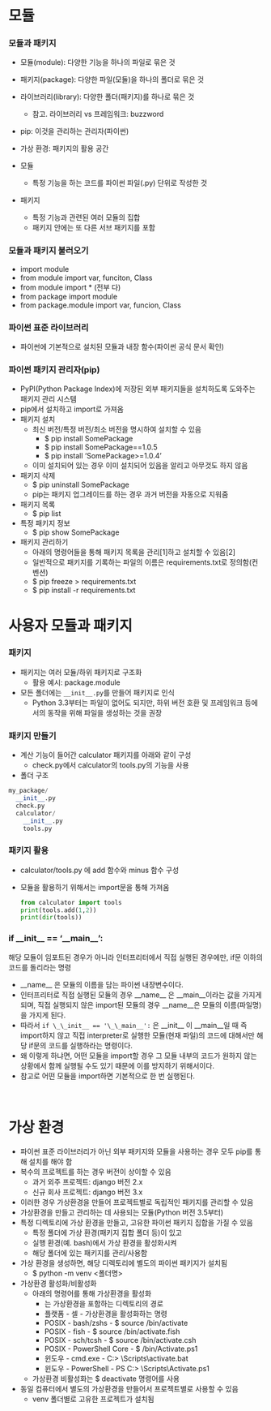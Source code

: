 # 모듈

### 모듈과 패키지

- 모듈(module): 다양한 기능을 하나의 파일로 묶은 것
- 패키지(package): 다양한 파일(모듈)을 하나의 폴더로 묶은 것
- 라이브러리(library): 다양한 폴더(패키지)를 하나로 묶은 것
    - 참고. 라이브러리 vs 프레임워크: buzzword
- pip: 이것을 관리하는 관리자(파이썬)
- 가상 환경: 패키지의 활용 공간

- 모듈
    - 특정 기능을 하는 코드를 파이썬 파일(.py) 단위로 작성한 것
- 패키지
    - 특정 기능과 관련된 여러 모듈의 집합
    - 패키지 안에는 또 다른 서브 패키지를 포함

### 모듈과 패키지 불러오기

- import module
- from module import var, funciton, Class
- from module import * (전부 다)
- from package import module
- from package.module import var, funcion, Class

### 파이썬 표준 라이브러리

- 파이썬에 기본적으로 설치된 모듈과 내장 함수(파이썬 공식 문서 확인)

### 파이썬 패키지 관리자(pip)

- PyPI(Python Package Index)에 저장된 외부 패키지들을 설치하도록 도와주는 패키지 관리 시스템
- pip에서 설치하고 import로 가져옴
- 패키지 설치
    - 최신 버전/특정 버전/최소 버전을 명시하여 설치할 수 있음
        - $ pip install SomePackage
        - $ pip install SomePackage==1.0.5
        - $ pip install ‘SomePackage>=1.0.4’
    - 이미 설치되어 있는 경우 이미 설치되어 있음을 알리고 아무것도 하지 않음
- 패키지 삭제
    - $ pip uninstall SomePackage
    - pip는 패키지 업그레이드를 하는 경우 과거 버전을 자동으로 지워줌
- 패키지 목록
    - $ pip list
- 특정 패키지 정보
    - $ pip show SomePackage
- 패키지 관리하기
    - 아래의 명령어들을 통해 패키지 목록을 관리[1]하고 설치할 수 있음[2]
    - 일반적으로 패키지를 기록하는 파일의 이름은 requirements.txt로 정의함(컨벤션)
    - $ pip freeze > requirements.txt
    - $ pip install -r requirements.txt

# 사용자 모듈과 패키지

### 패키지

- 패키지는 여러 모듈/하위 패키지로 구조화
    - 활용 예시: package.module
- 모든 폴더에는 `__init__.py`를 만들어 패키지로 인식
    - Python 3.3부터는 파일이 없어도 되지만, 하위 버전 호환 및 프레임워크 등에서의 동작을 위해 파일을 생성하는 것을 권장

### 패키지 만들기

- 계산 기능이 들어간 calculator 패키지를 아래와 같이 구성
    - check.py에서 calculator의 tools.py의 기능을 사용
- 폴더 구조

```python
my_package/
  __init__.py
  check.py
  calculator/
    __init__.py
    tools.py
```

### 패키지 활용

- calculator/tools.py 에 add 함수와 minus 함수 구성
- 모듈을 활용하기 위해서는 import문을 통해 가져옴
    
    ```python
    from calculator import tools
    print(tools.add(1,2))
    print(dir(tools))
    ```
### if \_\_init__ == ‘\_\_main__’:

해당 모듈이 임포트된 경우가 아니라 인터프리터에서 직접 실행된 경우에만, if문 이하의 코드를 돌리라는 명령

- \_\_name__ 은 모듈의 이름을 담는 파이썬 내장변수이다.
- 인터프리터로 직접 실행된 모듈의 경우 \_\_name__ 은 \_\_main__이라는 값을 가지게 되며, 직접 실행되지 않은 import된 모듈의 경우 \_\_name__은 모듈의 이름(파일명)을 가지게 된다.
- 따라서 `if \_\_init__ == '\_\_main__':` 은 \_\_init__ 이 \_\_main__일 때 즉 import하지 않고 직접 interpreter로 실행한 모듈(현재 파일)의 코드에 대해서만 해당 if문의 코드를 실행하라는 명령이다.
- 왜 이렇게 하냐면, 어떤 모듈을 import할 경우 그 모듈 내부의 코드가 원하지 않는 상황에서 함께 실행될 수도 있기 때문에 이를 방지하기 위해서이다.
- 참고로 어떤 모듈을 import하면 기본적으로 한 번 실행된다.

<br>

# 가상 환경

- 파이썬 표준 라이브러리가 아닌 외부 패키지와 모듈을 사용하는 경우 모두 pip를 통해 설치를 해야 함
- 복수의 프로젝트를 하는 경우 버전이 상이할 수 있음
    - 과거 외주 프로젝트: django 버전 2.x
    - 신규 회사 프로젝트: django 버전 3.x
- 이러한 경우 가상환경을 만들어 프로젝트별로 독립적인 패키지를 관리할 수 있음
- 가상환경을 만들고 관리하는 데 사용되는 모듈(Python 버전 3.5부터)
- 특정 디렉토리에 가상 환경을 만들고, 고유한 파이썬 패키지 집합을 가질 수 있음
    - 특정 폴더에 가상 환경(패키지 집합 폴더 등)이 있고
    - 실행 환경(예. bash)에서 가상 환경을 활성화시켜
    - 해당 폴더에 있는 패키지를 관리/사용함
- 가상 환경을 생성하면, 해당 디렉토리에 별도의 파이썬 패키지가 설치됨
    - $ python -m venv <폴더명>
- 가상환경 활성화/비활성화
    - 아래의 명령어를 통해 가상환경을 활성화
        - <venv>는 가상환경을 포함하는 디렉토리의 경로
        - 플랫폼 - 셀 - 가상환경을 활성화하는 명령
        - POSIX - bash/zshs - $ source <venv>/bin/activate
        - POSIX - fish - $ source <venv>/bin/activate.fish
        - POSIX - sch/tcsh - $ source <venv>/bin/activate.csh
        - POSIX - PowerShell Core - $ <venv>/bin/Activate.ps1
        - 윈도우 - cmd.exe - C:\> <venv>\Scripts\activate.bat
        - 윈도우 - PowerShell - PS C:\> <venv>\Scripts\Activate.ps1
    - 가상환경 비활성화는 $ deactivate 명령어를 사용
- 동일 컴퓨터에서 별도의 가상환경을 만들어서 프로젝트별로 사용할 수 있음
    - venv 폴더별로 고유한 프로젝트가 설치됨